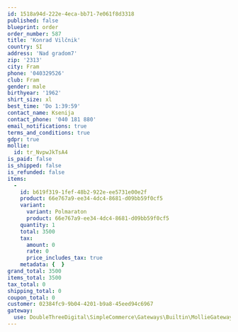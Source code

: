 ```yaml
---
id: 1518a94d-222e-4eca-bb71-7e061f8d3318
published: false
blueprint: order
order_number: 587
title: 'Konrad Vilčnik'
country: SI
address: 'Nad gradom7'
zip: '2313'
city: Fram
phone: '040329526'
club: Fram
gender: male
birthyear: '1962'
shirt_size: xl
best_time: 'Do 1:39:59'
contact_name: Ksenija
contact_phone: '040 181 880'
email_notifications: true
terms_and_conditions: true
gdpr: true
mollie:
  id: tr_NvpwJkTsA4
is_paid: false
is_shipped: false
is_refunded: false
items:
  -
    id: b619f319-1fef-48b2-922e-ee5731e00e2f
    product: 66e767a9-ee34-4dc4-8681-d09bb59f0cf5
    variant:
      variant: Polmaraton
      product: 66e767a9-ee34-4dc4-8681-d09bb59f0cf5
    quantity: 1
    total: 3500
    tax:
      amount: 0
      rate: 0
      price_includes_tax: true
    metadata: {  }
grand_total: 3500
items_total: 3500
tax_total: 0
shipping_total: 0
coupon_total: 0
customer: 02384fc9-9b04-4201-b9a8-45eed94c6967
gateway:
  use: DoubleThreeDigital\SimpleCommerce\Gateways\Builtin\MollieGateway
---
```

